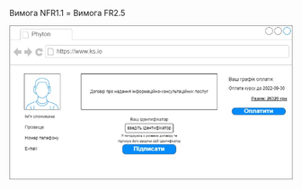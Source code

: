 Вимога NFR1.1 = Вимога FR2.5

![image](https://github.com/oleksandrblazhko/ai204-palona/blob/ai204-palona_with_laboratory_work_3/1-SoftwareRequirements/1.4-FuncNonFuncRequirements/1.4.4-NFRUserInterfaceOUTPUT/UserInterfacePart1.jpg)
